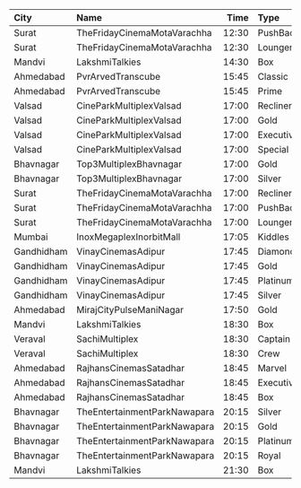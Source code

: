 | City       | Name                         |  Time | Type         | Price | Capacity | Booked |
| :--------- | :--------------------------- | ----: | :----------- | ----: | -------: | -----: |
| Surat      | TheFridayCinemaMotaVarachha  | 12:30 | PushBackSeat |  150₹ |      119 |      0 |
| Surat      | TheFridayCinemaMotaVarachha  | 12:30 | Lounger      |  150₹ |      119 |      0 |
| Mandvi     | LakshmiTalkies               | 14:30 | Box          |  100₹ |       73 |      0 |
| Ahmedabad  | PvrArvedTranscube            | 15:45 | Classic      |  150₹ |       33 |      0 |
| Ahmedabad  | PvrArvedTranscube            | 15:45 | Prime        |  150₹ |      100 |     13 |
| Valsad     | CineParkMultiplexValsad      | 17:00 | Recliner     |  200₹ |      100 |      0 |
| Valsad     | CineParkMultiplexValsad      | 17:00 | Gold         |  130₹ |      100 |      0 |
| Valsad     | CineParkMultiplexValsad      | 17:00 | Executive    |  110₹ |      100 |      0 |
| Valsad     | CineParkMultiplexValsad      | 17:00 | Special      |  110₹ |      100 |      0 |
| Bhavnagar  | Top3MultiplexBhavnagar       | 17:00 | Gold         |   70₹ |      100 |      0 |
| Bhavnagar  | Top3MultiplexBhavnagar       | 17:00 | Silver       |   70₹ |      100 |      0 |
| Surat      | TheFridayCinemaMotaVarachha  | 17:00 | Recliner     |  200₹ |      115 |      2 |
| Surat      | TheFridayCinemaMotaVarachha  | 17:00 | PushBackSeat |  150₹ |      115 |      2 |
| Surat      | TheFridayCinemaMotaVarachha  | 17:00 | Lounger      |  150₹ |      115 |      2 |
| Mumbai     | InoxMegaplexInorbitMall      | 17:05 | Kiddles      |  150₹ |        8 |      0 |
| Gandhidham | VinayCinemasAdipur           | 17:45 | Diamond      |  160₹ |      100 |      0 |
| Gandhidham | VinayCinemasAdipur           | 17:45 | Gold         |   80₹ |       77 |      0 |
| Gandhidham | VinayCinemasAdipur           | 17:45 | Platinum     |  160₹ |       35 |      0 |
| Gandhidham | VinayCinemasAdipur           | 17:45 | Silver       |   80₹ |       41 |      0 |
| Ahmedabad  | MirajCityPulseManiNagar      | 17:50 | Gold         |  150₹ |       24 |      0 |
| Mandvi     | LakshmiTalkies               | 18:30 | Box          |  100₹ |       73 |      0 |
| Veraval    | SachiMultiplex               | 18:30 | Captain      |  100₹ |       68 |      8 |
| Veraval    | SachiMultiplex               | 18:30 | Crew         |  100₹ |       60 |     12 |
| Ahmedabad  | RajhansCinemasSatadhar       | 18:45 | Marvel       |  130₹ |       26 |      0 |
| Ahmedabad  | RajhansCinemasSatadhar       | 18:45 | Executive    |  150₹ |       71 |      6 |
| Ahmedabad  | RajhansCinemasSatadhar       | 18:45 | Box          |  150₹ |        5 |      5 |
| Bhavnagar  | TheEntertainmentParkNawapara | 20:15 | Silver       |  100₹ |       41 |      2 |
| Bhavnagar  | TheEntertainmentParkNawapara | 20:15 | Gold         |  100₹ |       62 |      4 |
| Bhavnagar  | TheEntertainmentParkNawapara | 20:15 | Platinum     |  120₹ |       89 |      2 |
| Bhavnagar  | TheEntertainmentParkNawapara | 20:15 | Royal        |  180₹ |       64 |      4 |
| Mandvi     | LakshmiTalkies               | 21:30 | Box          |  100₹ |       73 |      0 |